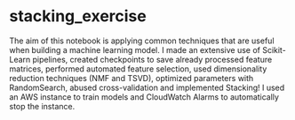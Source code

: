 # stacking_exercise
The aim of this notebook is applying common techniques that are useful when building a machine learning model. I made an extensive use of Scikit-Learn pipelines, created checkpoints to save already processed feature matrices, performed automated feature selection, used dimensionality reduction techniques (NMF and TSVD), optimized parameters with RandomSearch, abused cross-validation and implemented Stacking! I used an AWS instance to train models and CloudWatch Alarms to automatically stop the instance.
